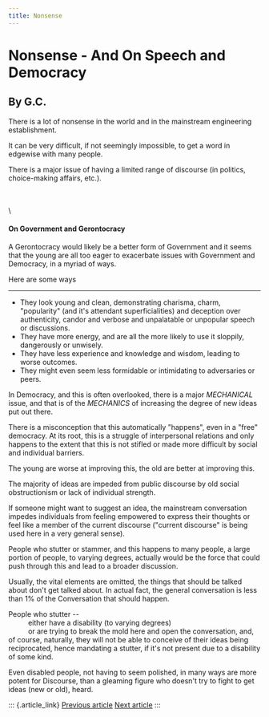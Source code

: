 ```yaml
---
title: Nonsense
---
```


Nonsense - And On Speech and Democracy
======================================

By G.C.
-------

There is a lot of nonsense in the world and in the mainstream
engineering establishment.

It can be very difficult, if not seemingly impossible, to get a word in
edgewise with many people.

There is a major issue of having a limited range of discourse (in
politics, choice-making affairs, etc.).

\
\
\

#### On Government and Gerontocracy

A Gerontocracy would likely be a better form of Government and it seems
that the young are all too eager to exacerbate issues with Government
and Democracy, in a myriad of ways.

Here are some ways

------------------------------------------------------------------------

-   They look young and clean, demonstrating charisma, charm,
    \"popularity\" (and it\'s attendant superficialities) and deception
    over authenticity, candor and verbose and unpalatable or unpopular
    speech or discussions.
-   They have more energy, and are all the more likely to use it
    sloppily, dangerously or unwisely.
-   They have less experience and knowledge and wisdom, leading to worse
    outcomes.
-   They might even seem less formidable or intimidating to adversaries
    or peers.

In Democracy, and this is often overlooked, there is a major
*MECHANICAL* issue, and that is of the *MECHANICS* of increasing the
degree of new ideas put out there.

There is a misconception that this automatically \"happens\", even in a
\"free\" democracy. At its root, this is a struggle of interpersonal
relations and only happens to the extent that this is not stifled or
made more difficult by social and individual barriers.

The young are worse at improving this, the old are better at improving
this.

The majority of ideas are impeded from public discourse by old social
obstructionism or lack of individual strength.

If someone might want to suggest an idea, the mainstream conversation
impedes individuals from feeling empowered to express their thoughts or
feel like a member of the current discourse (\"current discourse\" is
being used here in a very general sense).

People who stutter or stammer, and this happens to many people, a large
portion of people, to varying degrees, actually would be the force that
could push through this and lead to a broader discussion.

Usually, the vital elements are omitted, the things that should be
talked about don\'t get talked about. In actual fact, the general
conversation is less than 1% of the Conversation that should happen.

People who stutter --\
          either have a disability (to varying degrees)\
          or are trying to break the mold here and open the
conversation, and, of course, naturally, they will not be able to
conceive of their ideas being reciprocated, hence mandating a stutter,
if it\'s not present due to a disability of some kind.

Even disabled people, not having to seem polished, in many ways are more
potent for Discourse, than a gleaming figure who doesn\'t try to fight
to get ideas (new or old), heard.

::: {.article_link}
[Previous article](11.html) [Next article](13.html)
:::
